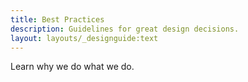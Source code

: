 ```yaml
---
title: Best Practices
description: Guidelines for great design decisions.
layout: layouts/_designguide:text
---
```


Learn why we do what we do.
